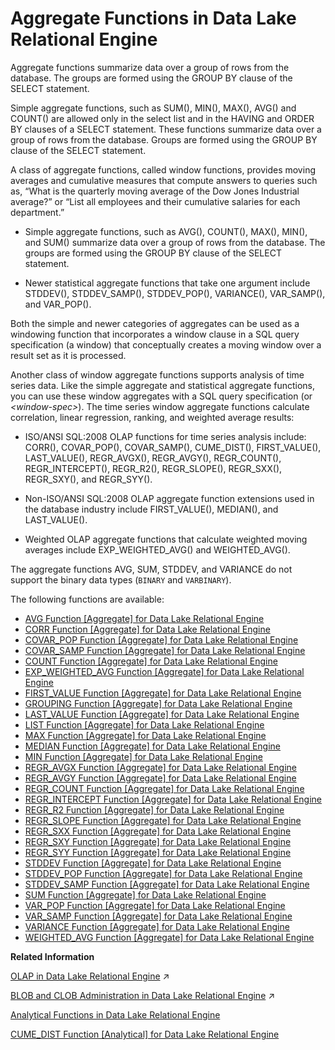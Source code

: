<!-- loioa526f10e84f21015a4cee25da2a31d80 -->

# Aggregate Functions in Data Lake Relational Engine

Aggregate functions summarize data over a group of rows from the database. The groups are formed using the GROUP BY clause of the SELECT statement.



Simple aggregate functions, such as SUM\(\), MIN\(\), MAX\(\), AVG\(\) and COUNT\(\) are allowed only in the select list and in the HAVING and ORDER BY clauses of a SELECT statement. These functions summarize data over a group of rows from the database. Groups are formed using the GROUP BY clause of the SELECT statement.

A class of aggregate functions, called window functions, provides moving averages and cumulative measures that compute answers to queries such as, “What is the quarterly moving average of the Dow Jones Industrial average?” or “List all employees and their cumulative salaries for each department.”

-   Simple aggregate functions, such as AVG\(\), COUNT\(\), MAX\(\), MIN\(\), and SUM\(\) summarize data over a group of rows from the database. The groups are formed using the GROUP BY clause of the SELECT statement.

-   Newer statistical aggregate functions that take one argument include STDDEV\(\), STDDEV\_SAMP\(\), STDDEV\_POP\(\), VARIANCE\(\), VAR\_SAMP\(\), and VAR\_POP\(\).


Both the simple and newer categories of aggregates can be used as a windowing function that incorporates a window clause in a SQL query specification \(a window\) that conceptually creates a moving window over a result set as it is processed.

Another class of window aggregate functions supports analysis of time series data. Like the simple aggregate and statistical aggregate functions, you can use these window aggregates with a SQL query specification \(or *<window-spec\>*\). The time series window aggregate functions calculate correlation, linear regression, ranking, and weighted average results:

-   ISO/ANSI SQL:2008 OLAP functions for time series analysis include: CORR\(\), COVAR\_POP\(\), COVAR\_SAMP\(\), CUME\_DIST\(\), FIRST\_VALUE\(\), LAST\_VALUE\(\), REGR\_AVGX\(\), REGR\_AVGY\(\), REGR\_COUNT\(\), REGR\_INTERCEPT\(\), REGR\_R2\(\), REGR\_SLOPE\(\), REGR\_SXX\(\), REGR\_SXY\(\), and REGR\_SYY\(\).

-   Non-ISO/ANSI SQL:2008 OLAP aggregate function extensions used in the database industry include FIRST\_VALUE\(\), MEDIAN\(\), and LAST\_VALUE\(\).

-   Weighted OLAP aggregate functions that calculate weighted moving averages include EXP\_WEIGHTED\_AVG\(\) and WEIGHTED\_AVG\(\).


The aggregate functions AVG, SUM, STDDEV, and VARIANCE do not support the binary data types \(`BINARY` and `VARBINARY`\).



The following functions are available:

-   [AVG Function \[Aggregate\] for Data Lake Relational Engine](avg-function-aggregate-for-data-lake-relational-engine-a535f04.md)
-   [CORR Function \[Aggregate\] for Data Lake Relational Engine](corr-function-aggregate-for-data-lake-relational-engine-a53fefe.md)
-   [COVAR\_POP Function \[Aggregate\] for Data Lake Relational Engine](covar-pop-function-aggregate-for-data-lake-relational-engine-a541901.md)
-   [COVAR\_SAMP Function \[Aggregate\] for Data Lake Relational Engine](covar-samp-function-aggregate-for-data-lake-relational-engine-a5420eb.md)
-   [COUNT Function \[Aggregate\] for Data Lake Relational Engine](count-function-aggregate-for-data-lake-relational-engine-a54290f.md)
-   [EXP\_WEIGHTED\_AVG Function \[Aggregate\] for Data Lake Relational Engine](exp-weighted-avg-function-aggregate-for-data-lake-relational-engine-a551b4f.md)
-   [FIRST\_VALUE Function \[Aggregate\] for Data Lake Relational Engine](first-value-function-aggregate-for-data-lake-relational-engine-a5523f3.md)
-   [GROUPING Function \[Aggregate\] for Data Lake Relational Engine](grouping-function-aggregate-for-data-lake-relational-engine-a554461.md)
-   [LAST\_VALUE Function \[Aggregate\] for Data Lake Relational Engine](last-value-function-aggregate-for-data-lake-relational-engine-a55bfa7.md)
-   [LIST Function \[Aggregate\] for Data Lake Relational Engine](list-function-aggregate-for-data-lake-relational-engine-a2984e5.md)
-   [MAX Function \[Aggregate\] for Data Lake Relational Engine](max-function-aggregate-for-data-lake-relational-engine-a5626d6.md)
-   [MEDIAN Function \[Aggregate\] for Data Lake Relational Engine](median-function-aggregate-for-data-lake-relational-engine-a562edf.md)
-   [MIN Function \[Aggregate\] for Data Lake Relational Engine](min-function-aggregate-for-data-lake-relational-engine-a5638af.md)
-   [REGR\_AVGX Function \[Aggregate\] for Data Lake Relational Engine](regr-avgx-function-aggregate-for-data-lake-relational-engine-a573b70.md)
-   [REGR\_AVGY Function \[Aggregate\] for Data Lake Relational Engine](regr-avgy-function-aggregate-for-data-lake-relational-engine-a574426.md)
-   [REGR\_COUNT Function \[Aggregate\] for Data Lake Relational Engine](regr-count-function-aggregate-for-data-lake-relational-engine-a574c56.md)
-   [REGR\_INTERCEPT Function \[Aggregate\] for Data Lake Relational Engine](regr-intercept-function-aggregate-for-data-lake-relational-engine-a57548b.md)
-   [REGR\_R2 Function \[Aggregate\] for Data Lake Relational Engine](regr-r2-function-aggregate-for-data-lake-relational-engine-a575c77.md)
-   [REGR\_SLOPE Function \[Aggregate\] for Data Lake Relational Engine](regr-slope-function-aggregate-for-data-lake-relational-engine-a57647a.md)
-   [REGR\_SXX Function \[Aggregate\] for Data Lake Relational Engine](regr-sxx-function-aggregate-for-data-lake-relational-engine-a576c83.md)
-   [REGR\_SXY Function \[Aggregate\] for Data Lake Relational Engine](regr-sxy-function-aggregate-for-data-lake-relational-engine-a57748f.md)
-   [REGR\_SYY Function \[Aggregate\] for Data Lake Relational Engine](regr-syy-function-aggregate-for-data-lake-relational-engine-a57806c.md)
-   [STDDEV Function \[Aggregate\] for Data Lake Relational Engine](stddev-function-aggregate-for-data-lake-relational-engine-a583716.md)
-   [STDDEV\_POP Function \[Aggregate\] for Data Lake Relational Engine](stddev-pop-function-aggregate-for-data-lake-relational-engine-a583f35.md)
-   [STDDEV\_SAMP Function \[Aggregate\] for Data Lake Relational Engine](stddev-samp-function-aggregate-for-data-lake-relational-engine-a584728.md)
-   [SUM Function \[Aggregate\] for Data Lake Relational Engine](sum-function-aggregate-for-data-lake-relational-engine-a5889fe.md)
-   [VAR\_POP Function \[Aggregate\] for Data Lake Relational Engine](var-pop-function-aggregate-for-data-lake-relational-engine-a58ec03.md)
-   [VAR\_SAMP Function \[Aggregate\] for Data Lake Relational Engine](var-samp-function-aggregate-for-data-lake-relational-engine-a58f41a.md)
-   [VARIANCE Function \[Aggregate\] for Data Lake Relational Engine](variance-function-aggregate-for-data-lake-relational-engine-a58fdc8.md)
-   [WEIGHTED\_AVG Function \[Aggregate\] for Data Lake Relational Engine](weighted-avg-function-aggregate-for-data-lake-relational-engine-a590e30.md)

**Related Information**  


[OLAP in Data Lake Relational Engine](https://help.sap.com/viewer/a8937bea84f21015a80bc776cf758d50/2023_1_QRC/en-US/a4b2a23a84f21015a73fb3bac4a216d2.html "OLAP (online analytical processing) is an efficient method of data analysis of information stored in a relational database.") :arrow_upper_right:

[BLOB and CLOB Administration in Data Lake Relational Engine](https://help.sap.com/viewer/a8937bea84f21015a80bc776cf758d50/2023_1_QRC/en-US/bf9a5161f14949818c8f6599c5e906cd.html "Binary Large Object (BLOB) and Character Large Object (CLOB) storage and retrieval.") :arrow_upper_right:

[Analytical Functions in Data Lake Relational Engine](analytical-functions-in-data-lake-relational-engine-a52773a.md "Analytical functions include simple aggregates, window functions, and numeric functions.")

[CUME\_DIST Function \[Analytical\] for Data Lake Relational Engine](cume-dist-function-analytical-for-data-lake-relational-engine-a54314b.md "The CUME_DIST function is a rank analytical function that calculates the relative position of one value among a group of rows. It returns a decimal value between 0 and 1.")

